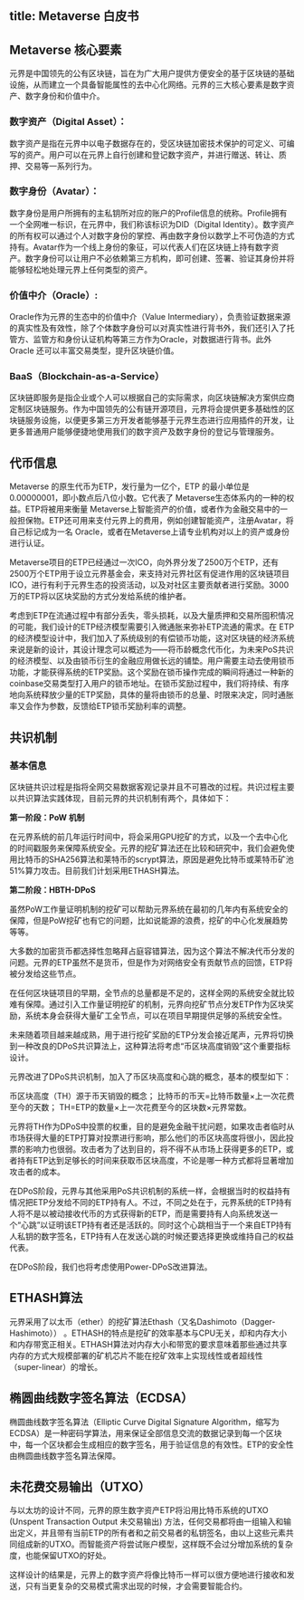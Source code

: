 title: Metaverse 白皮书
---

## Metaverse 核心要素

元界是中国领先的公有区块链，旨在为广大用户提供方便安全的基于区块链的基础设施，从而建立一个具备智能属性的去中心化网络。元界的三大核心要素是数字资产、数字身份和价值中介。

### 数字资产（Digital Asset）：

数字资产是指在元界中以电子数据存在的，受区块链加密技术保护的可定义、可编写的资产。用户可以在元界上自行创建和登记数字资产，并进行赠送、转让、质押、交易等一系列行为。

### 数字身份（Avatar）：

数字身份是用户所拥有的主私钥所对应的账户的Profile信息的统称。Profile拥有一个全网唯一标识，在元界中，我们称该标识为DID（Digital Identity）。数字资产的所有权可以通过个人对数字身份的掌控、再由数字身份以数学上不可伪造的方式持有。Avatar作为一个线上身份的象征，可以代表人们在区块链上持有数字资产。数字身份可以让用户不必依赖第三方机构，即可创建、签署、验证其身份并将能够轻松地处理元界上任何类型的资产。

### 价值中介（Oracle）:

Oracle作为元界的生态中的价值中介（Value Intermediary），负责验证数据来源的真实性及有效性，除了个体数字身份可以对真实性进行背书外，我们还引入了托管方、监管方和身份认证机构等第三方作为Oracle，对数据进行背书。此外 Oracle 还可以丰富交易类型，提升区块链价值。

### BaaS（Blockchain-as-a-Service）

区块链即服务是指企业或个人可以根据自己的实际需求，向区块链解决方案供应商定制区块链服务。作为中国领先的公有链开源项目，元界将会提供更多基础性的区块链服务设施，以便更多第三方开发者能够基于元界生态进行应用插件的开发，让更多普通用户能够便捷地使用我们的数字资产及数字身份的登记与管理服务。

## 代币信息

Metaverse 的原生代币为ETP，发行量为一亿个，ETP 的最小单位是0.00000001，即小数点后八位小数。它代表了 Metaverse生态体系内的一种的权益。ETP将被用来衡量 Metaverse上智能资产的价值，或者作为金融交易中的一般担保物。ETP还可用来支付元界上的费用，例如创建智能资产，注册Avatar，将自己标记成为一名 Oracle，或者在Metaverse上请专业机构对以上的资产或身份进行认证。

Metaverse项目的ETP已经通过一次ICO，向外界分发了2500万个ETP，还有2500万个ETP用于设立元界基金会，来支持对元界社区有促进作用的区块链项目ICO，进行有利于元界生态的投资活动，以及对社区主要贡献者进行奖励。3000万的ETP将以区块奖励的方式分发给系统的维护者。

考虑到ETP在流通过程中有部分丢失，零头损耗，以及大量质押和交易所囤积情况的可能，我们设计的ETP经济模型需要引入微通胀来弥补ETP流通的需求。在 ETP 的经济模型设计中，我们加入了系统级别的有偿锁币功能，这对区块链的经济系统来说是新的设计，其设计理念可以概述为——将币龄概念代币化，为未来PoS共识的经济模型、以及由锁币衍生的金融应用做长远的铺垫。用户需要主动去使用锁币功能，才能获得系统的ETP奖励。这个奖励在锁币操作完成的瞬间将通过一种新的coinbase交易类型打入用户的锁币地址。在锁币奖励过程中，我们将持续、有序地向系统释放少量的ETP奖励，具体的量将由锁币的总量、时限来决定，同时通胀率又会作为参数，反馈给ETP锁币奖励利率的调整。

## 共识机制

### 基本信息

区块链共识过程是指将全网交易数据客观记录并且不可篡改的过程。共识过程主要以共识算法实践体现，目前元界的共识机制有两个，具体如下：

**第一阶段：PoW 机制**

在元界系统的前几年运行时间中，将会采用GPU挖矿的方式，以及一个去中心化的时间戳服务来保障系统安全。元界的挖矿算法还在比较和研究中，我们会避免使用比特币的SHA256算法和莱特币的scrypt算法，原因是避免比特币或莱特币矿池51%算力攻击。目前我们计划采用ETHASH算法。

**第二阶段：HBTH-DPoS**

虽然PoW工作量证明机制的挖矿可以帮助元界系统在最初的几年内有系统安全的保障，但是PoW挖矿也有它的问题，比如说能源的浪费，挖矿的中心化发展趋势等等。

大多数的加密货币都选择性忽略拜占庭容错算法，因为这个算法不解决代币分发的问题。元界的ETP虽然不是货币，但是作为对网络安全有贡献节点的回馈，ETP将被分发给这些节点。

在任何区块链项目的早期，全节点的总量都是不足的，这样全网的系统安全就比较难有保障。通过引入工作量证明挖矿的机制，元界向挖矿节点分发ETP作为区块奖励，系统本身会获得大量矿工全节点，可以在项目早期提供足够的系统安全性。

未来随着项目越来越成熟，用于进行挖矿奖励的ETP分发会接近尾声，元界将切换到一种改良的DPoS共识算法上，这种算法将考虑“币区块高度销毁”这个重要指标设计。

元界改进了DPoS共识机制，加入了币区块高度和心跳的概念，基本的模型如下：

币区块高度（TH）源于币天销毁的概念；
比特币的币天=比特币数量×上一次花费至今的天数；
TH=ETP的数量×上一次花费至今的区块数×元界常数。

元界将TH作为DPoS中投票的权重，目的是避免金融干扰问题，如果攻击者临时从市场获得大量的ETP打算对投票进行影响，那么他们的币区块高度将很小，因此投票的影响力也很弱。攻击者为了达到目的，将不得不从市场上获得更多的ETP，或者持有ETP达到足够长的时间来获取币区块高度，不论是哪一种方式都将显著增加攻击者的成本。

在DPoS阶段，元界与其他采用PoS共识机制的系统一样，会根据当时的权益持有情况把ETP分发给不同的ETP持有人。不过，不同之处在于，元界系统的ETP持有人将不是以被动接收代币的方式获得新的ETP，而是需要持有人向系统发送一个“心跳”以证明该ETP持有者还是活跃的。同时这个心跳相当于一个来自ETP持有人私钥的数字签名，ETP持有人在发送心跳的时候还要选择更换或维持自己的权益代表。

在DPoS阶段，我们也将考虑使用Power-DPoS改进算法。

## ETHASH算法

元界采用了以太币（ether）的挖矿算法Ethash（又名Dashimoto（Dagger-Hashimoto）） 。ETHASH的特点是挖矿的效率基本与CPU无关，却和内存大小和内存带宽正相关。ETHASH算法对内存大小和带宽的要求意味着那些通过共享内存的方式大规模部署的矿机芯片不能在挖矿效率上实现线性或者超线性（super-linear）的增长。

## 椭圆曲线数字签名算法（ECDSA）

椭圆曲线数字签名算法（Elliptic Curve Digital Signature Algorithm，缩写为ECDSA）是一种密码学算法，用来保证全部信息交流的数据记录到每一个区块中，每一个区块都会生成相应的数字签名，用于验证信息的有效性。ETP的安全性由椭圆曲线数字签名算法保障。

## 未花费交易输出（UTXO）

与以太坊的设计不同，元界的原生数字资产ETP将沿用比特币系统的UTXO (Unspent Transaction Output 未交易输出) 方法，任何交易都将由一组输入和输出定义，并且带有当前ETP的所有者和之前交易者的私钥签名，由以上这些元素共同组成新的UTXO。而智能资产将尝试账户模型，这样既不会过分增加系统的复杂度，也能保留UTXO的好处。

这样设计的结果是，元界上的数字资产将像比特币一样可以很方便地进行接收和发送，只有当更复杂的交易模式需求出现的时候，才会需要智能合约。

